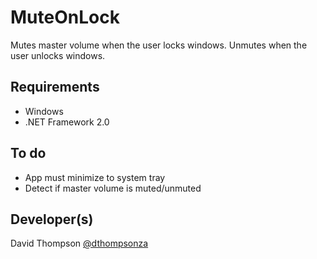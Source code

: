# MuteOnLock

Mutes master volume when the user locks windows. Unmutes when the user unlocks windows.

## Requirements

* Windows
* .NET Framework 2.0 

## To do

* App must minimize to system tray
* Detect if master volume is muted/unmuted


## Developer(s)

David Thompson [@dthompsonza](https://twitter.com/dthompsonza)


